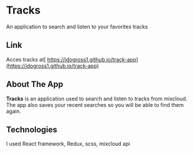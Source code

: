 # Tracks

An application to search and listen to your favorites tracks

## Link

Acces tracks at[ https://idogross1.github.io/track-app](https://idogross1.github.io/track-app)

## About The App

**Tracks** is an application used to search and listen to tracks from mixcloud. The app also saves your recent searches so you will be able to find them again.

## Technologies

I used React framework, Redux, scss, mixcloud api
